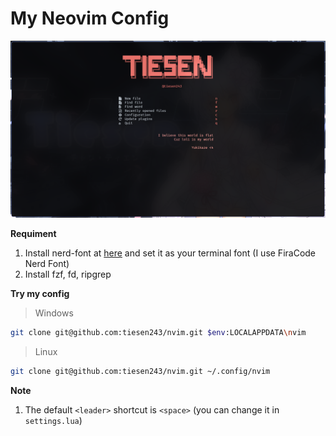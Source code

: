 # My Neovim Config

![preview](./assets/preview.png)

**Requiment**

1. Install nerd-font at [here](https://www.nerdfonts.com/font-downloads) and set it as your terminal font (I use FiraCode Nerd Font)
2. Install fzf, fd, ripgrep

**Try my config**

> Windows

```bash
git clone git@github.com:tiesen243/nvim.git $env:LOCALAPPDATA\nvim
```

> Linux

```bash
git clone git@github.com:tiesen243/nvim.git ~/.config/nvim
```

**Note**

1. The default `<leader>` shortcut is `<space>` (you can change it in `settings.lua`)
